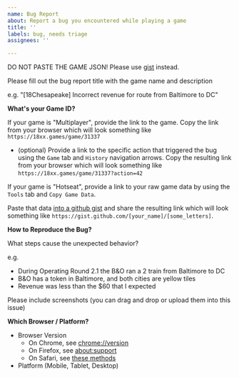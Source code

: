 ```yaml
---
name: Bug Report
about: Report a bug you encountered while playing a game
title: ''
labels: bug, needs triage
assignees: ''

---
```

DO NOT PASTE THE GAME JSON! Please use [gist](https://gist.github.com/) instead.

Please fill out the bug report title with the game name and description

e.g. "[18Chesapeake] Incorrect revenue for route from Baltimore to DC"

**What's your Game ID?**

If your game is "Multiplayer", provide the link to the game. Copy the link from your browser which will look something like `https://18xx.games/game/31337`

- (optional) Provide a link to the specific action that triggered the bug using the `Game` tab and `History` navigation arrows. Copy the resulting link from your browser which will look something like `https://18xx.games/game/31337?action=42`

If your game is "Hotseat", provide a link to your raw game data by using the `Tools` tab and `Copy Game Data`.

Paste that data [into a github gist](https://gist.github.com/) and share the resulting link which will look something like `https://gist.github.com/[your_name]/[some_letters]`.

**How to Reproduce the Bug?**

What steps cause the unexpected behavior?

e.g.
- During Operating Round 2.1 the B&O ran a 2 train from Baltimore to DC
- B&O has a token in Baltimore, and both cities are yellow tiles
- Revenue was less than the $60 that I expected

Please include screenshots (you can drag and drop or upload them into this issue)

**Which Browser / Platform?**
- Browser Version
  - On Chrome, see [chrome://version](chrome://version)
  - On Firefox, see [about:support](about:support)
  - On Safari, see [these methods](https://www.lifewire.com/check-the-version-number-of-safari-446563)
- Platform (Mobile, Tablet, Desktop)
